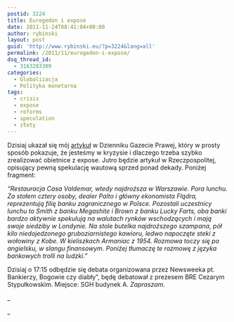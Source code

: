 ```yaml
---
postid: 3224
title: Eurogedon i expose
date: 2011-11-24T08:41:04+00:00
author: rybinski
layout: post
guid: 'http://www.rybinski.eu/?p=3224&lang=all'
permalink: /2011/11/eurogedon-i-expose/
dsq_thread_id:
  - 3163283309
categories:
  - Globalizacja
  - Polityka monetarna
tags:
  - crisis
  - expose
  - reforms
  - speculation
  - złoty
---
```

Dzisiaj ukazał się mój [artykuł](http://forsal.pl/artykuly/569057,rybinski_polska_wlasnie_runela_w_przepasc_nadciaga_eurogedon.html) w Dzienniku Gazecie Prawej, który w prosty sposób pokazuje, że jesteśmy w kryzysie i dlaczego trzeba szybko zrealizować obietnice z expose. Jutro będzie artykuł w Rzeczpospolitej, opisujący pewną spekulację wautową sprzed ponad dekady. Poniżej fragment:

_“Restauracja Casa Valdemar, wtedy najdroższa w Warszawie. Pora lunchu. Za stołem cztery osoby, dealer Palto i główny ekonomista Flądra, reprezentują filię banku zagranicznego w Polsce. Pozostali uczestnicy lunchu to Smith z banku Megashite i Brown z banku Lucky Farts, oba banki bardzo aktywnie spekulują na walutach rynków wschodzących i mają swoje siedziby w Londynie. Na stole butelka najdroższego szampana, pół kilo niedojedzonego gruboziarnistego kawioru, ledwo napoczęte steki z wołowiny z Kobe. W kieliszkach Armaniac z 1954. Rozmowa toczy się po angielsku, w slangu finansowym. Poniżej tłumaczę te rozmowę z języka bankowych trolli na ludzki.”_

Dzisiaj o 17:15 odbędzie się debata organizowana przez Newsweeka pt. Bankierzy, Bogowie czy diabły”, będę debatował z prezesem BRE Cezarym Stypułkowskim. Miejsce: SGH budynek A. __Zapraszam_._

_
  
_
